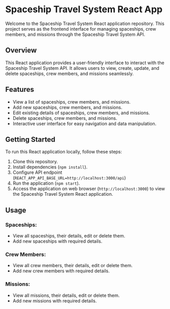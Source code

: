 # Spaceship Travel System React App

Welcome to the Spaceship Travel System React application repository. This project serves as the frontend interface for managing spaceships, crew members, and missions through the Spaceship Travel System API.

## Overview

This React application provides a user-friendly interface to interact with the Spaceship Travel System API. It allows users to view, create, update, and delete spaceships, crew members, and missions seamlessly.

## Features

- View a list of spaceships, crew members, and missions.
- Add new spaceships, crew members, and missions.
- Edit existing details of spaceships, crew members, and missions.
- Delete spaceships, crew members, and missions.
- Interactive user interface for easy navigation and data manipulation.

## Getting Started

To run this React application locally, follow these steps:

1. Clone this repository.
2. Install dependencies (`npm install`).
3. Configure API endpoint (`REACT_APP_API_BASE_URL=http://localhost:3000/api`)
4. Run the application (`npm start`).
5. Access the application on web browser (`http://localhost:3000`) to view the Spaceship Travel System React application.

## Usage

### Spaceships:

- View all spaceships, their details, edit or delete them.
- Add new spaceships with required details.

### Crew Members:

- View all crew members, their details, edit or delete them.
- Add new crew members with required details.

### Missions:

- View all missions, their details, edit or delete them.
- Add new missions with required details.
